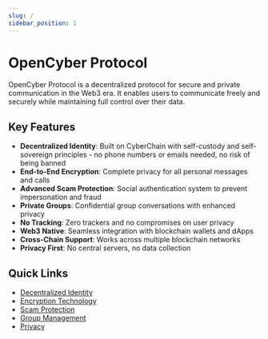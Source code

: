 ```yaml
---
slug: /
sidebar_position: 1
---
```


# OpenCyber Protocol

OpenCyber Protocol is a decentralized protocol for secure and private communication in the Web3 era. It enables users to communicate freely and securely while maintaining full control over their data.

## Key Features

- **Decentralized Identity**: Built on CyberChain with self-custody and self-sovereign principles - no phone numbers or emails needed, no risk of being banned
- **End-to-End Encryption**: Complete privacy for all personal messages and calls
- **Advanced Scam Protection**: Social authentication system to prevent impersonation and fraud
- **Private Groups**: Confidential group conversations with enhanced privacy
- **No Tracking**: Zero trackers and no compromises on user privacy
- **Web3 Native**: Seamless integration with blockchain wallets and dApps
- **Cross-Chain Support**: Works across multiple blockchain networks
- **Privacy First**: No central servers, no data collection

## Quick Links

- [Decentralized Identity](./decentralized-identity)
- [Encryption Technology](./encryption-technology)
- [Scam Protection](./scam-protection)
- [Group Management](./group-management)
- [Privacy](./privacy)
